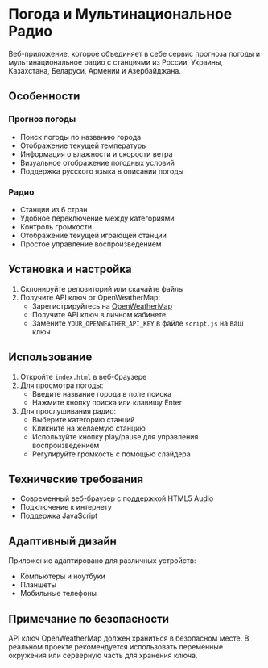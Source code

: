 # Погода и Мультинациональное Радио

Веб-приложение, которое объединяет в себе сервис прогноза погоды и мультинациональное радио с станциями из России, Украины, Казахстана, Беларуси, Армении и Азербайджана.

## Особенности

### Прогноз погоды
- Поиск погоды по названию города
- Отображение текущей температуры
- Информация о влажности и скорости ветра
- Визуальное отображение погодных условий
- Поддержка русского языка в описании погоды

### Радио
- Станции из 6 стран
- Удобное переключение между категориями
- Контроль громкости
- Отображение текущей играющей станции
- Простое управление воспроизведением

## Установка и настройка

1. Склонируйте репозиторий или скачайте файлы
2. Получите API ключ от OpenWeatherMap:
   - Зарегистрируйтесь на [OpenWeatherMap](https://openweathermap.org/)
   - Получите API ключ в личном кабинете
   - Замените `YOUR_OPENWEATHER_API_KEY` в файле `script.js` на ваш ключ

## Использование

1. Откройте `index.html` в веб-браузере
2. Для просмотра погоды:
   - Введите название города в поле поиска
   - Нажмите кнопку поиска или клавишу Enter
3. Для прослушивания радио:
   - Выберите категорию станций
   - Кликните на желаемую станцию
   - Используйте кнопку play/pause для управления воспроизведением
   - Регулируйте громкость с помощью слайдера

## Технические требования

- Современный веб-браузер с поддержкой HTML5 Audio
- Подключение к интернету
- Поддержка JavaScript

## Адаптивный дизайн

Приложение адаптировано для различных устройств:
- Компьютеры и ноутбуки
- Планшеты
- Мобильные телефоны

## Примечание по безопасности

API ключ OpenWeatherMap должен храниться в безопасном месте. В реальном проекте рекомендуется использовать переменные окружения или серверную часть для хранения ключа. 